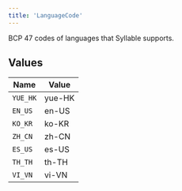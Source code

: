 ```yaml
---
title: 'LanguageCode'
---
```


BCP 47 codes of languages that Syllable supports.


## Values

| Name     | Value    |
| -------- | -------- |
| `YUE_HK` | yue-HK   |
| `EN_US`  | en-US    |
| `KO_KR`  | ko-KR    |
| `ZH_CN`  | zh-CN    |
| `ES_US`  | es-US    |
| `TH_TH`  | th-TH    |
| `VI_VN`  | vi-VN    |